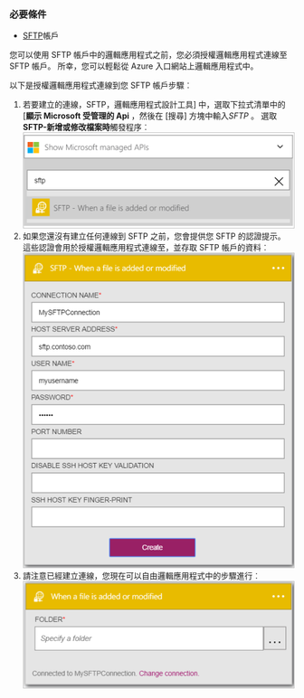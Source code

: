 ### <a name="prerequisites"></a>必要條件

- [SFTP](https://en.wikipedia.org/wiki/SSH_File_Transfer_Protocol)帳戶  


您可以使用 SFTP 帳戶中的邏輯應用程式之前，您必須授權邏輯應用程式連線至 SFTP 帳戶。 所幸，您可以輕鬆從 Azure 入口網站上邏輯應用程式中。  

以下是授權邏輯應用程式連線到您 SFTP 帳戶步驟︰  
1. 若要建立的連線，SFTP，邏輯應用程式設計工具] 中，選取下拉式清單中的 [**顯示 Microsoft 受管理的 Api** ，然後在 [搜尋] 方塊中輸入*SFTP* 。 選取**SFTP-新增或修改檔案時**觸發程序︰  
![SFTP 連線圖像 1](./media/connectors-create-api-sftp/sftp-1.png)  
2. 如果您還沒有建立任何連線到 SFTP 之前，您會提供您 SFTP 的認證提示。 這些認證會用於授權邏輯應用程式連線至，並存取 SFTP 帳戶的資料︰  
![SFTP 連線圖像 2](./media/connectors-create-api-sftp/sftp-2.png)  
3. 請注意已經建立連線，您現在可以自由邏輯應用程式中的步驟進行︰   
 ![SFTP 連線圖像 3](./media/connectors-create-api-sftp/sftp-3.png) 
